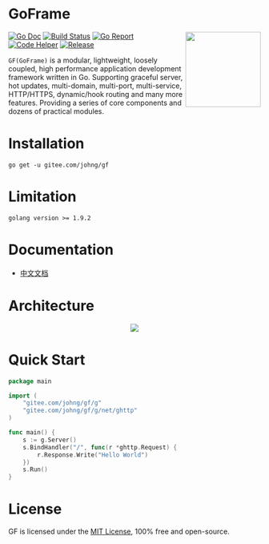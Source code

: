 # GoFrame 
<img align="right" height="150px" src="https://gfer.me/cover.png">

[![Go Doc](https://godoc.org/github.com/johng-cn/gf?status.svg)](https://godoc.org/github.com/johng-cn/gf) 
[![Build Status](https://travis-ci.org/johng-cn/gf.svg?branch=master)](https://travis-ci.org/johng-cn/gf) 
[![Go Report](https://goreportcard.com/badge/github.com/johng-cn/gf)](https://goreportcard.com/report/github.com/johng-cn/gf) 
[![Code Helper](https://www.codetriage.com/johng-cn/gf/badges/users.svg)](https://www.codetriage.com/johng-cn/gf) 
[![Release](https://img.shields.io/github/release/johng-cn/gf.svg?style=flat-square)](https://github.com/johng-cn/gf/releases)

`GF(GoFrame)` is a modular, lightweight, loosely coupled, high performance application development framework written in Go. Supporting graceful server, hot updates, multi-domain, multi-port, multi-service, HTTP/HTTPS, dynamic/hook routing and many more features. Providing a series of core components and dozens of practical modules.

# Installation
```
go get -u gitee.com/johng/gf
```
# Limitation
```
golang version >= 1.9.2
```

# Documentation

* [中文文档](https://gfer.me/)

# Architecture
<div align=center>
<img src="https://gfer.me/images/arch.png"/>
</div>

# Quick Start

```go
package main

import (
    "gitee.com/johng/gf/g"
    "gitee.com/johng/gf/g/net/ghttp"
)

func main() {
    s := g.Server()
    s.BindHandler("/", func(r *ghttp.Request) {
        r.Response.Write("Hello World")
    })
    s.Run()
}
```

# License

GF is licensed under the [MIT License](LICENSE), 100% free and open-source.
